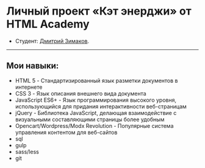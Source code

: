 # Личный проект «Кэт энерджи» от HTML Academy

* Студент: [Дмитрий Зимаков](https://htmlacademy.ru/profile/id849345).

---

## Мои навыки:

- HTML 5 - Стандартизированный язык разметки документов в интернете
- CSS 3 - Язык описания внешнего вида документа
- JavaScript ES6+ - Язык программирования высокого уровня, использующийся для придания интерактивности веб-страницам
- jQuery - Библиотека JavaScript, делающая взаимодействие с визуальными составляющими страницы более удобным
- Opencart/Wordpress/Modx Revolution - Популярные система управления контентом для веб-сайтов
- sql
- gulp
- sass/less
- git
